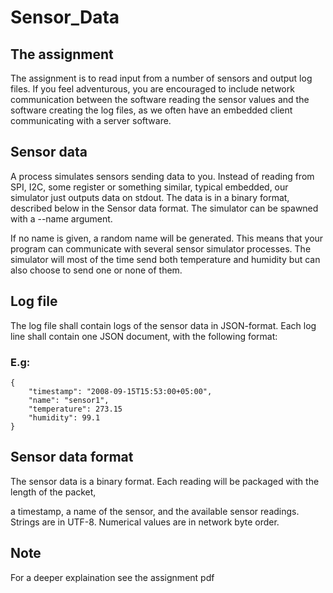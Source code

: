 # Sensor_Data

## The assignment

The assignment is to read input from a number of sensors and output log files. 
If you feel adventurous, you are encouraged to include network communication between the software reading 
the sensor values and the software creating the log files, 
as we often have an embedded client communicating with a server software.


## Sensor data

A process simulates sensors sending data to you. Instead of reading from SPI, I2C, 
some register or something similar, typical embedded, our simulator just outputs data on stdout. 
The data is in a binary format, described below in the Sensor data format. 
The simulator can be spawned with a --name argument. 

If no name is given, a random name will be generated. 
This means that your program can communicate with several sensor simulator processes.
The simulator will most of the time send both temperature and humidity but can also choose to send one or none of them.


## Log file
The log file shall contain logs of the sensor data in JSON-format. 
Each log line shall contain one JSON document, with the following format:

### E.g:
```
{
    "timestamp": "2008-09-15T15:53:00+05:00",
    "name": "sensor1",
    "temperature": 273.15
    "humidity": 99.1
}
```

## Sensor data format
The sensor data is a binary format. 
Each reading will be packaged with the length of the packet, 

a timestamp, a name of the sensor, and the available sensor readings. 
Strings are in UTF-8. Numerical values are in network byte order.

## Note
For a deeper explaination see the assignment pdf
